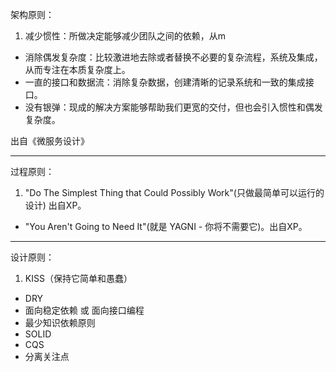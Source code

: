 架构原则：

1. 减少惯性：所做决定能够减少团队之间的依赖，从m
- 消除偶发复杂度：比较激进地去除或者替换不必要的复杂流程，系统及集成，从而专注在本质复杂度上。
- 一直的接口和数据流：消除复杂数据，创建清晰的记录系统和一致的集成接口。
- 没有银弹：现成的解决方案能够帮助我们更宽的交付，但也会引入惯性和偶发复杂度。

出自《微服务设计》

---------------------------------------------

过程原则：

1. "Do The Simplest Thing that Could Possibly Work"(只做最简单可以运行的设计) 出自XP。
- "You Aren't Going to Need It"(就是 YAGNI - 你将不需要它)。出自XP。

--------------------------------------------

设计原则：

1. KISS（保持它简单和愚蠢）
- DRY
- 面向稳定依赖 或 面向接口编程
- 最少知识依赖原则
- SOLID
- CQS
- 分离关注点